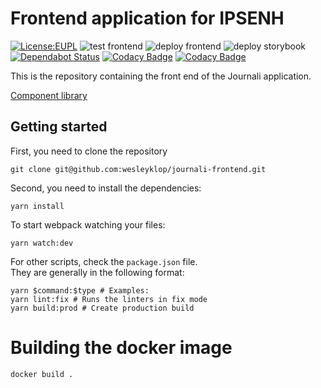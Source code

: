 # Frontend application for IPSENH

[![License:EUPL](https://img.shields.io/badge/License-EUPLv.1.2-brightgreen.svg)](https://opensource.org/licenses/EUPL-1.2)
![test frontend](https://github.com/WesleyKlop/journali-frontend/workflows/test%20frontend/badge.svg)
![deploy frontend](https://github.com/WesleyKlop/journali-frontend/workflows/deploy%20frontend/badge.svg)
![deploy storybook](https://github.com/WesleyKlop/journali-frontend/workflows/deploy%20storybook/badge.svg)
[![Dependabot Status](https://api.dependabot.com/badges/status?host=github&repo=WesleyKlop/journali-frontend&identifier=251608610)](https://dependabot.com)
[![Codacy Badge](https://api.codacy.com/project/badge/Grade/ede859d2301a44cead35302eaec1afaf)](https://www.codacy.com?utm_source=github.com&utm_medium=referral&utm_content=WesleyKlop/journali-frontend&utm_campaign=Badge_Grade)
[![Codacy Badge](https://api.codacy.com/project/badge/Coverage/ede859d2301a44cead35302eaec1afaf)](https://www.codacy.com?utm_source=github.com&utm_medium=referral&utm_content=WesleyKlop/journali-frontend&utm_campaign=Badge_Coverage)

This is the repository containing the front end of the Journali application.

[Component library](https://wesleyklop.github.io/journali-frontend/)

## Getting started

First, you need to clone the repository

```shell script
git clone git@github.com:wesleyklop/journali-frontend.git
```

Second, you need to install the dependencies:

```shell script
yarn install
```

To start webpack watching your files:

```shell script
yarn watch:dev
```

For other scripts, check the `package.json` file.  
They are generally in the following format:

```shell script
yarn $command:$type # Examples:
yarn lint:fix # Runs the linters in fix mode
yarn build:prod # Create production build
```

# Building the docker image

```shell script
docker build .
```
